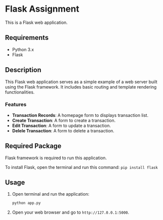 # Flask Assignment

This is a Flask web application.

## Requirements

- Python 3.x
- Flask

## Description

This Flask web application serves as a simple example of a web server built using the Flask framework. It includes basic routing and template rendering functionalities.

### Features

- **Transaction Records**: A homepage form to displays transaction list.
- **Create Transaction**: A form to create a transaction.
- **Edit Transaction**: A form to update a transaction.
- **Delele Transaction**: A form to delete a transaction.

## Required Package

Flask framework is required to run this application.

To install Flask, open the terminal and run this command:
    ```
    pip install flask
    ```

## Usage

1. Open terminal and run the application:
    ```bash
    python app.py
    ```
2. Open your web browser and go to `http://127.0.0.1:5000`.
